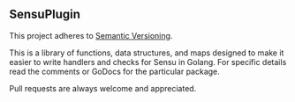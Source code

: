 ## SensuPlugin

This project adheres to [Semantic Versioning](http://semver.org/).

This is a library of functions, data structures, and maps designed to make it easier to write handlers and checks for Sensu in Golang.
For specific details read the comments or GoDocs for the particular package. 

Pull requests are always welcome and appreciated.
